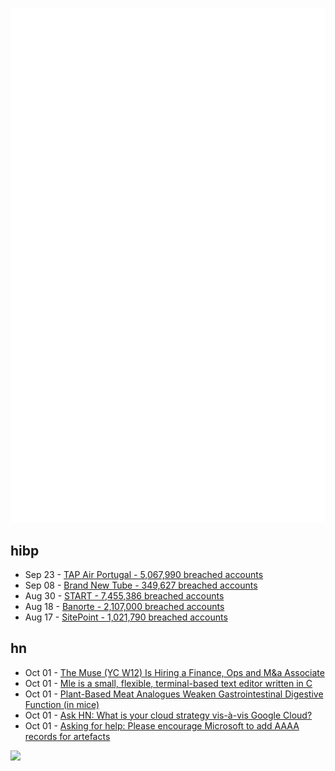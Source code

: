 ![Metrics](https://raw.githubusercontent.com/phixion/phixion/master/metrics.svg)

## hibp

<!--
for https://github.com/phixion/phixion/blob/main/.github/workflows/feeds.yml
-->
<!--START_SECTION:haveibeenpwnd-->
- Sep 23 - [TAP Air Portugal - 5,067,990 breached accounts](https://haveibeenpwned.com/PwnedWebsites#TAPAirPortugal)
- Sep 08 - [Brand New Tube - 349,627 breached accounts](https://haveibeenpwned.com/PwnedWebsites#BrandNewTube)
- Aug 30 - [START - 7,455,386 breached accounts](https://haveibeenpwned.com/PwnedWebsites#Start)
- Aug 18 - [Banorte - 2,107,000 breached accounts](https://haveibeenpwned.com/PwnedWebsites#Banorte)
- Aug 17 - [SitePoint - 1,021,790 breached accounts](https://haveibeenpwned.com/PwnedWebsites#SitePoint)
<!--END_SECTION:haveibeenpwnd-->

## hn

<!--
for https://github.com/phixion/phixion/blob/main/.github/workflows/feeds.yml
-->
<!--START_SECTION:hn-->
- Oct 01 - [The Muse (YC W12) Is Hiring a Finance, Ops and M&a Associate](https://www.themuse.com/jobs/themuse/finance-and-operations-associate)
- Oct 01 - [Mle is a small, flexible, terminal-based text editor written in C](https://github.com/adsr/mle)
- Oct 01 - [Plant-Based Meat Analogues Weaken Gastrointestinal Digestive Function (in mice)](https://doi.org/10.1021/acs.jafc.2c04246)
- Oct 01 - [Ask HN: What is your cloud strategy vis-à-vis Google Cloud?](https://news.ycombinator.com/item?id=33045495)
- Oct 01 - [Asking for help: Please encourage Microsoft to add AAAA records for artefacts](https://news.ycombinator.com/item?id=33045421)
<!--END_SECTION:hn-->

<!--
for https://yhype.me
-->
![](https://hit.yhype.me/github/profile?user_id=13013670)
